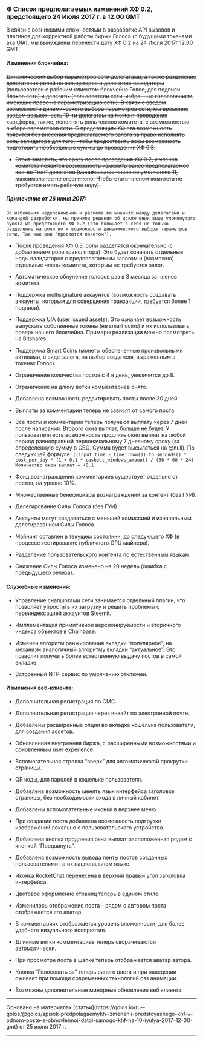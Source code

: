 ### ⚙️ Список предполагаемых изменений ХФ 0.2, предстоящего 24 Июля 2017 г. в 12.00 GMT

В связи с возникшими сложностями в разработке API вызовов и плагинов для корректной работы биржи Голоса (с будущими токенами aka UIA), мы вынуждены перенести дату ХФ 0.2 на 24 Июля 2017г 12.00 GMT.

#### Изменения блокчейна:

~~Динамический выбор параметров сети делегатами, а также разделение делегатских ролей на валидаторов и делегатов: валидаторы (пользователи с рабочим клиентом блокчейна Голос, для подписи блоков сети) и делегаты (пользователи сети, избранные голосованием, имеющие право на параметризацию сети). В связи с вводом возможности динамического выбора параметров сети, мы временно введем возможность 19-ти делегатам на момент проведения хардфорка, также, исполнять роль членов комитета, с возможностью выбора параметров сети. С предстоящим ХФ эта возможность появится без внесения предполагаемого залога за право исполнять роль валидатора для того, чтобы предоставить всем возможность подготовить необходимые суммы до проведения ХФ 0.3.~~

- ~~Стоит заметить, что сразу после проведения ХФ 0.2, у членов комитета появится возможность изменить ранее предполагаемое кол-во “топ” делегатов (минимальное число по умолчанию 11, максимальное не ограничено. Чтобы стать членом комитета не требуется иметь рабочую ноду).~~

##### Примечание от 26 июня 2017: 
``Во избежания недопониманий и раскола во мнениях между делегатами и командой разработки, мы приняли решения об исключении выше упомянутого пункта из предстоящего ХФ 0.2 (это включает в себя не только разделение на роли но и возможности динамического выбора параметров сети. Так как они "продаются пакетом").``

- После проведения ХФ 0.3, роли разделятся окончательно (с добавлением роли транслятора). Это будет означать отдельные ноды валидаторов с предполагаемым залогом и (возможно) отдельные члены комитета, которым не требуется залог.

- Автоматическое обнуление голосов раз в 3 месяца за членов комитета.

- Поддержка multisignature аккаунтов (возможность создавать аккаунты, которым для совершения транзакции, требуется более 1 подписи).

- Поддержка UIA (user issued assets). Это означает возможность выпускать собственные токены (не smart coins) и их использовать, поверх нашего блокчейна. Примеры реализации можно посмотреть на Bitshares.

- Поддержка Smart Coins (монеты обеспеченные произвольными активами, в виде залога, на выбор создателя, выраженным в токенах Голос).

- Ограничение количества постов с 4 в день, увеличится до 8.

- Ограничение на длину ветки комментариев снято.

- Добавлена возможность редактировать посты после 30 дней.

- Выплаты за комментарии теперь не зависят от самого поста.

- Все посты и комментарии теперь получают выплату через 7 дней после написания. Второго окна выплат, больше не будет. У пользователя есть возможность продлить окно выплат на любой период равноправный первоначальному 7 дневному сроку (за определенную сумму в GBG. Сумма будет высылаться на @null). По следующей формуле:
`((input_time - time::now()).to_seconds() * cost_per_day * (1 + 0.1 * cashout_windows_amount) / (60 * 60 * 24) Количество окон выплат = +0.1`

- Фонд вознаграждения комментариев существует отдельно от постов, на уровне 10%.

- Множественные бенефициары вознаграждений за контент (без ГУИ).

- Делегирование Силы Голоса (без ГУИ).

- Аккаунты могут создаваться с меньшей комиссией и изначальным делегированием Силы Голоса.

- Майнинг оставлен в текущем состоянии, до следующего ХФ (в процессе тестирование публичного GPU майнера).

- Разделение пользовательского контента по естественным языкам.

- Снижение Силы Голоса изменено на 20 недель (ошибка с предыдущего релиза).

#### Служебные изменения:

- Управление снапшотами сети занимается отдельный плагин, что позволяет упростить их загрузку и решить проблемы с переиндексацией аккаунтов Steemit.

- Имплементация примитивной версионируемости и вторичного индекса объектов в Chainbase.

- Изменен алгоритм ранжирования вкладки “популярное”, на механизм аналогичный алгоритму вкладки “актуальное”. Это позволит получать более естественную выдачу постов в самой вкладке.

- Встроенный NTP-сервис по умолчанию отключен.

#### Изменения веб-клиента:

- Дополнительная регистрация по СМС.

- Дополнительная регистрация через инвайт по электронной почте.

- Добавлены расширенные опции во вкладке кошелька пользователя, для создания ассетов.

- Обновленная внутренняя биржа, с расширенными возможностями и обновленным user experience.

- Вспомогательная стрелка “вверх” для автоматической прокрутки страницы.

- QR коды, для паролей в кошельке пользователя.

- Добавлена возможность менять язык интерфейса заголовке страницы, без необходимости входа в личный кабинет.

- Добавлены вспомогательные иконки в верхнее меню.

- При создании поста добавлена возможность подгрузки изображений локально с пользовательского устройства.

- Добавлена кнопка продления окна выплат расположенная рядом с кнопкой “Продвинуть”.

- Добавлена возможность вывода ленты постов созданных пользователями на их национальном языке.

- Иконка RocketChat перенесена в верхний правый угол заголовка интерфейса.

- Цветовое оформление страниц теперь в едином стиле.

- Изменилось отображение поста - рядом с автором поста отображается его аватар.

- В комментариях отображается уровень вложенности, для более удобного визуального восприятия.

- Длинные ветки комментариев теперь сворачиваются автоматически.

- При просмотре поста в шапке теперь отображается аватар автора.

- Кнопка “Голосовать за” теперь синего цвета и при наведении оживает при помощи современных технологий css анимации.

- Возможны дополнительные минорные обновления веб клиента.

<hr>Основано на материалах [статьи](https://golos.io/ru--golos/@golos/spisok-predpolagaemykh-izmenenii-predstoyashego-khf-v-odnom-poste-s-obnovlennoi-datoi-samogo-khf-na-10-iyulya-2017-12-00-gmt) от 25 июня 2017 г.<hr>
